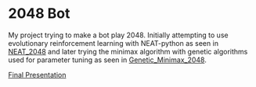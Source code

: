 # 2048 Bot

My project trying to make a bot play 2048. Initially attempting to use evolutionary reinforcement learning with NEAT-python as seen in [NEAT_2048](NEAT_2048) and later trying the minimax algorithm with genetic algorithms used for parameter tuning as seen in [Genetic_Minimax_2048](Genetic_Minimax_2048).

[Final Presentation](https://docs.google.com/presentation/d/1_9BmfHUZMNBi46IclhQBW19Qa9QWw6VL/edit?usp=sharing&ouid=109714899202359812575&rtpof=true&sd=true)
